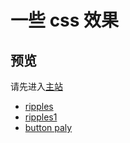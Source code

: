 # 一些 css 效果

## 预览

请先进入[主站](https://mekefly.github.io/quick-style)

- [ripples](./ripples)
- [ripples1](./ripples1)
- [button paly](.//button-play)
